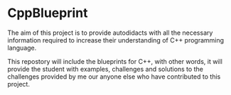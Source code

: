 # CppBlueprint
The aim of this project is to provide autodidacts with all the necessary information required to increase their understanding of C++ programming language.

This repostory will include the blueprints for C++, with other words, it will provide the student with examples, challenges and solutions to the challenges provided by me our anyone else who have contributed to this project.

